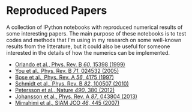 Reproduced Papers
=================

A collection of IPython notebooks with reproduced numerical results of some interesting papers. The main purpose of these notebooks is to test codes and methods that I'm using in my research on some well-known results from the litterature, but it could also be useful for someone interested in the details of how the numerics can be implemented.

 * [Orlando et al., Phys. Rev. B *60*, 15398 (1999)](http://nbviewer.ipython.org/urls/raw.github.com/jrjohansson/reproduced-papers/master/Reproduce-PRB-60-15398-1999-Orlando.ipynb)
 * [You et al., Phys. Rev. B *71*, 024532 (2005)](http://nbviewer.ipython.org/urls/raw.github.com/jrjohansson/reproduced-papers/master/Reproduce-PRB-71-024532-2005-You.ipynb)
 * [Bose et al., Phys. Rev. A *56*, 4175 (1997)](http://nbviewer.ipython.org/urls/raw.github.com/jrjohansson/reproduced-papers/master/Reproduce-PRA-56-4175-1997-Bose.ipynb)
 * [Schmidt et al., Phys. Rev. B *82*, 100507 (2010)](http://nbviewer.ipython.org/urls/raw.github.com/jrjohansson/reproduced-papers/master/Reproduce-PRB-82-100507-2010-Schmidt.ipynb)
 * [Petersson et al., Nature *490*, 380 (2012)](http://nbviewer.ipython.org/urls/raw.github.com/jrjohansson/reproduced-papers/master/Reproduce-Nature-490-380-2012-Petersson.ipynb)
 * [Johansson et al., Phys. Rev. A *87*, 043804 (2013)](http://nbviewer.ipython.org/urls/raw.github.com/jrjohansson/reproduced-papers/master/Reproduce-PRA-87-043804-2013-Johansson.ipynb)
 * [Mirrahimi et al., SIAM JCO *46*, 445 (2007)](http://nbviewer.ipython.org/urls/raw.github.com/jrjohansson/reproduced-papers/master/Reproduce-SIAM-JCO-46-445-2007-Mirrahimi.ipynb)


